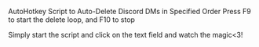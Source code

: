 AutoHotkey Script to Auto-Delete Discord DMs in Specified Order
Press F9 to start the delete loop, and F10 to stop

Simply start the script and click on the text field and watch the magic<3!
